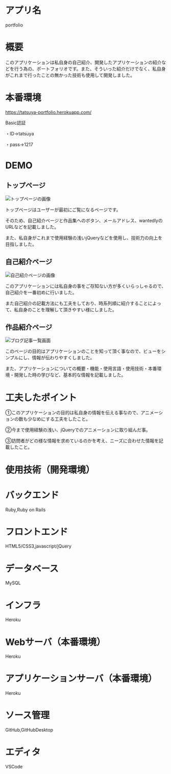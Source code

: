 # アプリ名
portfolio

# 概要
 
このアプリケーションは私自身の自己紹介、開発したアプリケーションの紹介などを行う為の、ポートフォリオです。また、そういった紹介だけでなく、私自身がこれまで行ったことの無かった技術も使用して開発しました。

# 本番環境
 
https://tatsuya-portfolio.herokuapp.com/

Basic認証
 
・ID→tatsuya
 
・pass→1217
 
# DEMO

## トップページ

![トップページの画像](https://i.gyazo.com/963848b6a365373e0eb4daaf5aaecbae.gif)

トップページはユーザーが最初にご覧になるページです。
 
そのため、自己紹介ページと作品集へのボタン、メールアドレス、wantedlyのURLなどを記載しました。

また、私自身がこれまで使用経験の浅いjQueryなどを使用し、技術力の向上を目指しました。
 
## 自己紹介ページ

![自己紹介ページの画像](https://i.gyazo.com/06208ab87df2b0d2be0feeb7ea2256ec.gif)

このアプリケーションには私自身の事をご存知ない方が多くいらっしゃるので、自己紹介を一番初めに行いました。
 
また自己紹介の記載方法にも工夫をしており、時系列順に紹介することによって、私自身のことを理解して頂きやすい様にしました。
 
## 作品紹介ページ

![ブログ記事一覧画面](https://i.gyazo.com/bbbae573ac2ec44c20ed7423438b9713.gif)
 
このページの目的はアプリケーションのことを知って頂く事なので、ビューをシンプルにし、情報が伝わりやすくしました。
 
また、アプリケーションについての概要・機能・使用言語・使用技術・本番環境・開発した時の学びなど、基本的な情報を記載しました。
 
# 工夫したポイント
 
①このアプリケーションの目的は私自身の情報を伝える事なので、アニメーションの数も少なめにする工夫をしたこと。
 
②今まで使用経験の浅い、jQueryでのアニメーションに取り組んだ事。
 
③訪問者がどの様な情報を求めているのかを考え、ニーズに合わせた情報を記載したこと。
 
# 使用技術（開発環境）

# バックエンド

Ruby,Ruby on Rails

# フロントエンド

HTML5/CSS3,javascript/jQuery

# データベース

MySQL

# インフラ

Heroku

# Webサーバ（本番環境）

Heroku

# アプリケーションサーバ（本番環境）

Heroku

# ソース管理

GitHub,GitHubDesktop

# エディタ

VSCode

